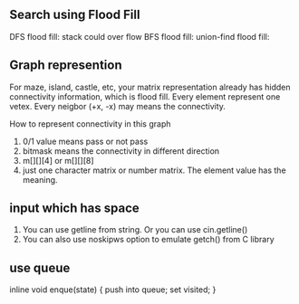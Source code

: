 ## Search using Flood Fill

DFS flood fill: stack could over flow
BFS flood fill:
union-find flood fill:

## Graph represention
For maze, island, castle, etc, your matrix representation already has hidden connectivity information, which is flood fill.  Every element represent one vetex.  Every neigbor (+x, -x) may means the connectivity.  

How to represent connectivity in this graph
1. 0/1 value means pass or not pass
2. bitmask means the connectivity in different direction
3. m[][][4] or m[][][8]
4. just one character matrix or number matrix.  The element value has the meaning.

## input which has space
1. You can use getline from string.  Or you can use cin.getline()
2. You can also use noskipws option to emulate getch() from C library

## use queue

inline void enque(state) 
{
    push into queue;
    set visited;
}

